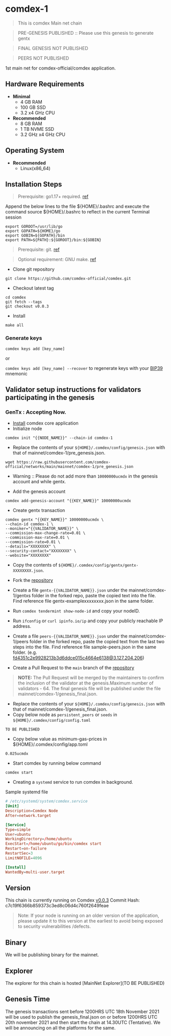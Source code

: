 # comdex-1
> This is comdex Main net chain

> PRE-GENESIS PUBLISHED :: Please use this genesis to generate gentx

> FINAL GENESIS NOT PUBLISHED

> PEERS NOT PUBLISHED

1st main net for comdex-official/comdex application.

## Hardware Requirements
* **Minimal**
    * 4 GB RAM
    * 100 GB SSD
    * 3.2 x4 GHz CPU
* **Recommended**
    * 8 GB RAM
    * 1 TB NVME SSD
    * 3.2 GHz x4 GHz CPU

## Operating System

* **Recommended**
    * Linux(x86_64)

## Installation Steps
>Prerequisite: go1.17+ required. [ref](https://golang.org/doc/install)

   Append the below lines to the file ${HOME}/.bashrc and execute the command source ${HOME}/.bashrc to reflect in the current Terminal session
   ```shell
   export GOROOT=/usr/lib/go
   export GOPATH=${HOME}/go
   export GOBIN=${GOPATH}/bin
   export PATH=${PATH}:${GOROOT}/bin:${GOBIN}
   ```

>Prerequisite: git. [ref](https://github.com/git/git)

>Optional requirement: GNU make. [ref](https://www.gnu.org/software/make/manual/html_node/index.html)

* Clone git repository
```shell
git clone https://github.com/comdex-official/comdex.git
```
* Checkout latest tag
```shell
cd comdex
git fetch --tags
git checkout v0.0.3
```
* Install
```shell
make all
```

### Generate keys

`comdex keys add [key_name]`

or

`comdex keys add [key_name] --recover` to regenerate keys with your [BIP39](https://github.com/bitcoin/bips/tree/master/bip-0039) mnemonic


## Validator setup instructions for validators participating in the genesis

### GenTx : Accepting Now.

* [Install](#installation-steps) comdex core application
* Initialize node

```shell
comdex init "{{NODE_NAME}}" --chain-id comdex-1
```

* Replace the contents of your `${HOME}/.comdex/config/genesis.json` with that of mainnet/comdex-1/pre_genesis.json.

```shell
wget https://raw.githubusercontent.com/comdex-official/networks/main/mainnet/comdex-1/pre_genesis.json
```

* Warning :: Please do not add more than ```10000000ucmdx``` in the genesis account and while gentx.

* Add the genesis account

```shell
comdex add-genesis-account "{{KEY_NAME}}" 10000000ucmdx
```

* Create gentx transaction

```shell
comdex gentx "{{KEY_NAME}}" 10000000ucmdx \
--chain-id comdex-1 \
--moniker="{{VALIDATOR_NAME}}" \
--commission-max-change-rate=0.01 \
--commission-max-rate=0.01 \
--commission-rate=0.01 \
--details="XXXXXXXX" \
--security-contact="XXXXXXXX" \
--website="XXXXXXXX"
```

* Copy the contents of `${HOME}/.comdex/config/gentx/gentx-XXXXXXXX.json`.
* Fork the [repository](https://github.com/comdex-official/networks/)
* Create a file `gentx-{{VALIDATOR_NAME}}.json` under the mainnet/comdex-1/gentxs folder in the forked repo, paste the copied text into the file. Find reference file gentx-examplexxxxxxxx.json in the same folder.
* Run `comdex tendermint show-node-id` and copy your nodeID.
* Run `ifconfig` or `curl ipinfo.io/ip` and copy your publicly reachable IP address.
* Create a file `peers-{{VALIDATOR_NAME}}.json` under the mainnet/comdex-1/peers folder in the forked repo, paste the copied text from the last two steps into the file. Find reference file sample-peers.json in the same folder. (e.g. fd4351c2e9928213b3d6ddce015c4664e6138@3.127.204.206)

* Create a Pull Request to the `main` branch of the [repository](https://github.com/comdex-official/networks)
>**NOTE:** The Pull Request will be merged by the maintainers to confirm the inclusion of the validator at the genesis.Maximum number of validators - 64. The final genesis file will be published under the file mainnet/comdex-1/genesis_final.json.
* Replace the contents of your `${HOME}/.comdex/config/genesis.json` with that of mainnet/comdex-1/genesis_final.json.
* Copy below node as `persistent_peers` or `seeds` in `${HOME}/.comdex/config/config.toml`
 
```shell
TO BE PUBLISHED
```
* Copy below value as minimum-gas-prices in ${HOME}/.comdex/config/app.toml
```shell
0.025ucmdx
```

* Start comdex by running below command
```shell
comdex start
```

* Creating a `systemd` service to run comdex in background.

Sample systemd file

```toml
# /etc/systemd/system/comdex.service
[Unit]
Description=Comdex Node
After=network.target

[Service]
Type=simple
User=ubuntu
WorkingDirectory=/home/ubuntu
ExecStart=/home/ubuntu/go/bin/comdex start
Restart=on-failure
RestartSec=3
LimitNOFILE=4096

[Install]
WantedBy=multi-user.target
```

## Version
This chain is currently running on Comdex [v0.0.3](https://github.com/comdex-official/comdex/releases/tag/v0.0.3)
Commit Hash: c7c19f6366b859373c3ed8c06d4c760f2649feae
>Note: If your node is running on an older version of the application, please update it to this version at the earliest to avoid being exposed to security vulnerabilities /defects.

## Binary
We will be publishing binary for the mainnet.

## Explorer
The explorer for this chain is hosted [MainNet Explorer](TO BE PUBLISHED)

## Genesis Time
The genesis transactions sent before 1200HRS UTC 18th November 2021 will be used to publish the genesis_final.json on or before 1200HRS UTC 20th november 2021 and then start the chain at 14.30UTC (Tentative). We will be announcing on all the platforms for the same.
